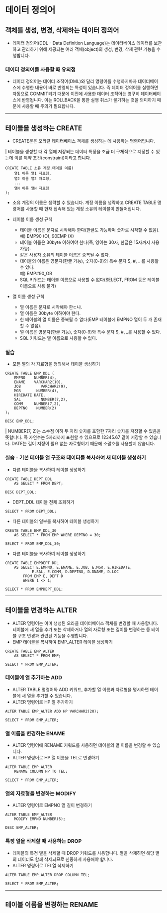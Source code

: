 # 데이터 정의어

## 객체를 생성, 변경, 삭제하는 데이터 정의어
- 데이터 정의어(DDL - Data Definition Language)는 데이터베이스 데이터를 보관하고 관리하기 위해 제공되는 여러 객체(object)의 생성, 변경, 삭제 관련 기능을 수행합니다.

### 데이터 정의어를 사용할 때 유의점
- 데이터 정의어는 데이터 조작어(DML)와 달리 명령어를 수행하지마자 데이터베이스에 수행한 내용이 바로 반영되는 특성이 있습니다. 즉 데이터 정의어를 실행하면 자동으로 COMMIT되기 때문에 이전에 사용한 데이터 조작어는 영구히 데이터베이스에 반영됩니다. 이는 ROLLBACK을 통한 실행 취소가 불가하는 것을 의미하기 때문에 사용할 때 주의가 필요합니다.

* * * 
## 테이블을 생성하는 CREATE 
- CREATE문은 오라클 데이터베이스 객체를 생성하는 데 사용하는 명령어입니다.

| 테이블을 생성할 때 각 열에 저장되는 데이터 특징을 조금 더 구체적으로 지정할 수 있는데 이를 제약 조건(constraint)이라고 합니다.

```
CREATE TABLE 소유 계정.테이블 이름(
	열1 이름 열1 자료형,
	열2 이름 열2 자료형,
	... 
	열N 이름 열N 자료형
);
```

- 소유 계정의 이름은 생략할 수 있습니다. 계정 이름을 생략하고 CREATE TABLE 명령어를 사용할 때 현재 접속해 있는 계정 소유의 테이블이 만들어집니다. 

- 테이블 이릅 생성 규칙
	- 테이블 이름은 문자로 시작해야 한다(한글도 가능하며 숫자로 시작할 수 없음).<br>예) EMP90 (O), 90EMP (X)
	- 테이블 이름은 30byte 이하여야 한다(즉, 영어는 30자, 한글은 15자까지 사용 가능).
	- 같은 사용자 소유의 테이블 이름은 중복될 수 없다.
	- 테이블의 이름은 영문자(한글 가능), 숫자(0-9)의 특수 문자 $, #, _ 를 사용할 수 있다.<br>예) EMP#90_OB
	- SQL 키워드는 테이블 이름으로 사용할 수 없다(SELECT, FROM 등은 테이블 이름으로 사용 불가)
	
- 열 이름 생성 규칙
	- 열 이름은 문자로 시작해야 한ㄷ나.
	- 열 이름은 30byte 이하여야 한다.
	- 한 테이블의 열 이름은 중복될 수 없다(EMP 테이블에 EMPNO 열이 두 개 존재할 수 없음).
	- 열 이름은 영문자(한글 가능), 숫자(0-9)와 특수 문자 $, #, _를 사용할 수 있다. 
	- SQL 키워드는 열 이름으로 사용할 수 없다. 
	
### 실습
- 모든 열의 각 자료형을 정의해서 테이블 생성하기

```
CREATE TABLE EMP_DDL (
	EMPNO    NUMBER(4),
	ENAME    VARCHAR2(10),
	JOB         VARCHAR2(9),
	MGR       NUMBER(4),
	HIREDATE DATE,
	SAL         NUMBER(7,2),
	COMM     NUMBER(7,2),
	DEPTNO    NUMBER(2)
);

DESC EMP_DDL;
```


| NUMBER(7, 2)는 소수점 이하 두 자리 숫자를 포함한 7자리 숫자를 저장할 수 있음을 뜻합니다. 즉 자연수는 5자리까지 표현할 수 있으므로 12345.67 같이 저장할 수 있습니다. DATE는 길이 지정이 필요 없는 자료형이기 때문에 소괄호를 사용할지 않습니다.

### 실습 - 기본 테이블 열 구조와 데이터를 복사하여 새 테이블 생성하기

- 다른 테이블을 복사하여 테이블 생성하기

```
CREATE TABLE DEPT_DDL 
	AS SELECT * FROM DEPT;
	
DESC DEPT_DDL;
```

- DEPT_DDL 테이블 전체 조회하기

```
SELECT * FROM DEPT_DDL;
```

- 다른 테이블의 일부를 복사하여 테이블 생성하기

```
CREATE TABLE EMP_DDL_30
	AS SELECT * FROM EMP WHERE DEPTNO = 30;

SELECT * FROM EMP_DDL_30;
```

- 다른 테이블을 복사하여 테이블 생성하기

```
CREATE TABLE EMPDEPT_DDL
	AS SELECT E.EMPNO, E.ENAME, E.JOB, E.MGR, E.HIREDATE, 
			E.SAL, E.COMM, D.DEPTNO, D.DNAME, D.LOC 
		FROM EMP E, DEPT D
		WHERE 1 <> 1;
	
SELECT * FROM EMPDEPT_DDL;
```

* * * 
## 테이블을 변경하는 ALTER

- ALTER 명령어는 이미 생성된 오라클 데이터베이스 객체를 변경할 때 사용합니다. 테이블에 새 열을 추가 또는 삭제하거나 열의 자료형 또는 길이를 변경하는 등 테이블 구조 변경과 관련된 기능을 수행합니다. 
- EMP 테이블을 복사하여 EMP_ALTER 테이블 생성하기

```
CREATE TABLE EMP_ALTER
	AS SELECT * FROM EMP;
	
SELECT * FROM EMP_ALTER;
```

### 테이블에 열 추가하는 ADD
- ALTER TABLE 명령어와 ADD 키워드, 추가할 열 이름과 자료형을 명시하면 테이블에 새 열을 추가할 수 있습니다. 
- ALTER 명령어로 HP 열 추가하기

```
ALTER TABLE EMP_ALTER ADD HP VARCHAR2(20);

SELECT * FROM EMP_ALTER;
```

### 열 이름을 변경하는 ENAME 
- ALTER 명령어에 RENAME 키워드를 사용하면 테이블의 열 이름을 변경할 수 있습니다.
- ALTER 명령어로 HP 열 이름을 TEL로 변경하기

```
ALTER TABLE EMP_ALTER
	RENAME COLUMN HP TO TEL;
	
SELECT * FROM EMP_ALTER;
```

### 열의 자료형을 변경하는 MODIFY
- ALTER 명령어로 EMPNO 열 길이 변경하기

```
ALTER TABLE EMP_ALTER 
	MODIFY EMPNO NUMBER(5);
	
DESC EMP_ALTER;
```

### 특정 열을 삭제할 때 사용하는 DROP
- 테이블의 특정 열을 삭제할 때 DROP 키워드를 사용합니다. 열을 삭제하면 해당 열의 데이터도 함께 삭제되므로 신중하게 사용해야 합니다.
- ALTER 명령어로 TEL열 삭제하기

```
ALTER TABLE EMP_ALTER DROP COLUMN TEL;

SELECT * FROM EMP_ALTER;
```

* * * 
## 테이블 이름을 변경하는 RENAME 

